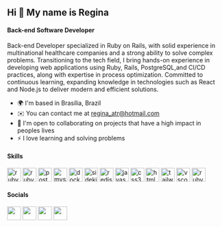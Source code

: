 ## Hi 👋 My name is Regina

#### Back-end Software Developer

Back-end Developer specialized in Ruby on Rails, with solid experience in multinational healthcare companies and a strong ability to solve complex problems. Transitioning to the tech
field, I bring hands-on experience in developing web applications using Ruby, Rails, PostgreSQL,and CI/CD practices, along with expertise in process optimization. Committed to continuous
learning, expanding knowledge in technologies such as React and Node.js to deliver modern and efficient solutions.

* 🌍  I'm based in Brasília, Brazil
* ✉️  You can contact me at [regina_atr@hotmail.com](mailto:regina_atr@hotmail.com)
* 🤝  I'm open to collaborating on projects that have a high impact in peoples lives
* ⚡  I love learning and solving problems

#### Skills

<div align="left">

  <img src="https://cdn.simpleicons.org/ruby/CC342D" height="32" alt="ruby logo"  />
  <img src="https://cdn.simpleicons.org/rubyonrails/D30001" height="32" alt="rubyonrails logo"  />
  <img src="https://cdn.simpleicons.org/postgresql/4169E1" height="32" alt="postgresql logo"  />
  <img src="https://cdn.simpleicons.org/mysql/4479A1" height="32" alt="mysql logo"  />
  <img src="https://cdn.simpleicons.org/docker/2496ED" height="32" alt="docker logo"  />
  <img src="https://cdn.simpleicons.org/sidekiq/B1003E" height="32" alt="sidekiq logo"  />
  <img src="https://cdn.jsdelivr.net/gh/devicons/devicon/icons/redis/redis-original.svg" height="32" alt="redis logo"  />
  <img src="https://cdn.jsdelivr.net/gh/devicons/devicon/icons/javascript/javascript-plain.svg" height="32" alt="javascript logo"  />
  <img src="https://cdn.simpleicons.org/css3/1572B6)" height="32" alt="css3 logo"  />
  <img src="https://cdn.simpleicons.org/html5/E34F26)" height="32" alt="html5 logo"  />
  <img src="https://cdn.simpleicons.org/tailwindcss/06B6D4" height="32" alt="tailwindcss logo"  />
  <img src="https://cdn.jsdelivr.net/gh/devicons/devicon/icons/vscode/vscode-original.svg" height="32" alt="vscode logo"  />
  <img src="https://cdn.simpleicons.org/rubymine/000000" height="32" alt="rubymine logo"  />
 
</div>

#### Socials

<p align="left">
  <a href="https://discord.com/users/1054461056375861370" target="_blank" rel="noreferrer"><img src="https://raw.githubusercontent.com/danielcranney/readme-generator/main/public/icons/socials/discord.svg" width="32" height="32" /></a>
  <a href="https://www.linkedin.com/in/regina-tarquinio-reis" target="_blank" rel="noreferrer"><img src="https://raw.githubusercontent.com/danielcranney/readme-generator/main/public/icons/socials/linkedin.svg" width="32" height="32" /></a>
  <a href="https://www.github.com/ReginaTR" target="_blank" rel="noreferrer"><img src="https://raw.githubusercontent.com/danielcranney/readme-generator/main/public/icons/socials/github-dark.svg" width="32" height="32" /></a>
  <a href="https://wakatime.com/@Regina" target="_blank" rel="noreferrer"><img src="https://raw.githubusercontent.com/danielcranney/readme-generator/main/public/icons/socials/wakatime-dark.svg" width="32" height="32" /></a>
</p>
